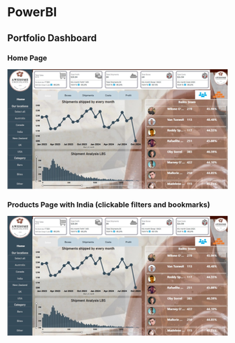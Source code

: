 # PowerBI

## Portfolio Dashboard

### Home Page 
![Home page](screenshot_of_powerbi.jpg)

### Products Page with India (clickable filters and bookmarks) 
![Products](screenshot_of_powerbi.jpg)
